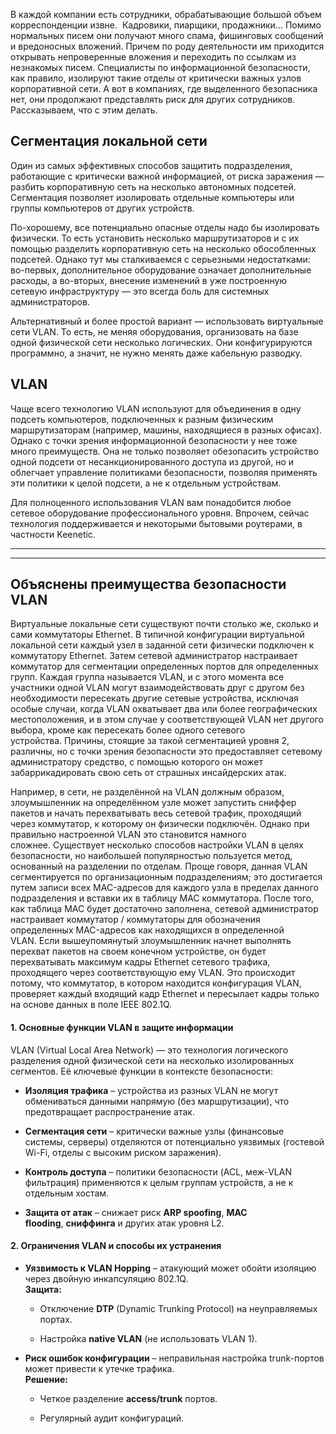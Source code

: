В каждой компании есть сотрудники, обрабатывающие большой объем корреспонденции извне.  Кадровики, пиарщики, продажники… Помимо нормальных писем они получают много спама, фишинговых сообщений и вредоносных вложений. Причем по роду деятельности им приходится открывать непроверенные вложения и переходить по ссылкам из незнакомых писем. Специалисты по информационной безопасности, как правило, изолируют такие отделы от критически важных узлов корпоративной сети. А вот в компаниях, где выделенного безопасника нет, они продолжают представлять риск для других сотрудников. Рассказываем, что с этим делать.

## Сегментация локальной сети

Один из самых эффективных способов защитить подразделения, работающие с критически важной информацией, от риска заражения — разбить корпоративную сеть на несколько автономных подсетей. Сегментация позволяет изолировать отдельные компьютеры или группы компьютеров от других устройств.

По-хорошему, все потенциально опасные отделы надо бы изолировать физически. То есть установить несколько маршрутизаторов и с их помощью разделить корпоративную сеть на несколько обособленных подсетей. Однако тут мы сталкиваемся с серьезными недостатками: во-первых, дополнительное оборудование означает дополнительные расходы, а во-вторых, внесение изменений в уже построенную сетевую инфраструктуру — это всегда боль для системных администраторов.

Альтернативный и более простой вариант — использовать виртуальные сети VLAN. То есть, не меняя оборудования, организовать на базе одной физической сети несколько логических. Они конфигурируются программно, а значит, не нужно менять даже кабельную разводку.

## VLAN

Чаще всего технологию VLAN используют для объединения в одну подсеть компьютеров, подключенных к разным физическим маршрутизаторам (например, машины, находящиеся в разных офисах). Однако с точки зрения информационной безопасности у нее тоже много преимуществ. Она не только позволяет обезопасить устройство одной подсети от несанкционированного доступа из другой, но и облегчает управление политиками безопасности, позволяя применять эти политики к целой подсети, а не к отдельным устройствам.

Для полноценного использования VLAN вам понадобится любое сетевое оборудование профессионального уровня. Впрочем, сейчас технология поддерживается и некоторыми бытовыми роутерами, в частности Keenetic.

---
---
## Объяснены преимущества безопасности VLAN

Виртуальные локальные сети существуют почти столько же, сколько и сами коммутаторы Ethernet. В типичной конфигурации виртуальной локальной сети каждый узел в заданной сети физически подключен к коммутатору Ethernet. Затем сетевой администратор настраивает коммутатор для сегментации определенных портов для определенных групп. Каждая группа называется VLAN, и с этого момента все участники одной VLAN могут взаимодействовать друг с другом без необходимости пересекать другие сетевые устройства, исключая особые случаи, когда VLAN охватывает два или более географических местоположения, и в этом случае у соответствующей VLAN нет другого выбора, кроме как пересекать более одного сетевого устройства. Причины, стоящие за такой сегментацией уровня 2, различны, но с точки зрения безопасности это предоставляет сетевому администратору средство, с помощью которого он может забаррикадировать свою сеть от страшных инсайдерских атак.

Например, в сети, не разделённой на VLAN должным образом, злоумышленник на определённом узле может запустить сниффер пакетов и начать перехватывать весь сетевой трафик, проходящий через коммутатор, к которому он физически подключён. Однако при правильно настроенной VLAN это становится намного сложнее. Существует несколько способов настройки VLAN в целях безопасности, но наибольшей популярностью пользуется метод, основанный на разделении по отделам. Проще говоря, данная VLAN сегментируется по организационным подразделениям; это достигается путем записи всех MAC-адресов для каждого узла в пределах данного подразделения и вставки их в таблицу MAC коммутатора. После того, как таблица MAC будет достаточно заполнена, сетевой администратор настраивает коммутатор / коммутаторы для обозначения определенных MAC-адресов как находящихся в определенной VLAN. Если вышеупомянутый злоумышленник начнет выполнять перехват пакетов на своем конечном устройстве, он будет перехватывать максимум кадры Ethernet сетевого трафика, проходящего через соответствующую ему VLAN. Это происходит потому, что коммутатор, в котором находится конфигурация VLAN, проверяет каждый входящий кадр Ethernet и пересылает кадры только на основе данных в поле IEEE 802.1Q.

#### **1. Основные функции VLAN в защите информации**

VLAN (Virtual Local Area Network) — это технология логического разделения одной физической сети на несколько изолированных сегментов. Её ключевые функции в контексте безопасности:

- **Изоляция трафика** – устройства из разных VLAN не могут обмениваться данными напрямую (без маршрутизации), что предотвращает распространение атак.
    
- **Сегментация сети** – критически важные узлы (финансовые системы, серверы) отделяются от потенциально уязвимых (гостевой Wi-Fi, отделы с высоким риском заражения).
    
- **Контроль доступа** – политики безопасности (ACL, меж-VLAN фильтрация) применяются к целым группам устройств, а не к отдельным хостам.
    
- **Защита от атак** – снижает риск **ARP spoofing**, **MAC flooding**, **сниффинга** и других атак уровня L2.
#### **2. Ограничения VLAN и способы их устранения**

- **Уязвимость к VLAN Hopping** – атакующий может обойти изоляцию через двойную инкапсуляцию 802.1Q.  
    **Защита:**
    
    - Отключение **DTP** (Dynamic Trunking Protocol) на неуправляемых портах.
        
    - Настройка **native VLAN** (не использовать VLAN 1).
        
- **Риск ошибок конфигурации** – неправильная настройка trunk-портов может привести к утечке трафика.  
    **Решение:**
    
    - Четкое разделение **access/trunk** портов.
        
    - Регулярный аудит конфигураций.